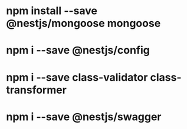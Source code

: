 # npm install --save @nestjs/mongoose mongoose
# npm i --save @nestjs/config
# npm i --save class-validator class-transformer
# npm i --save @nestjs/swagger